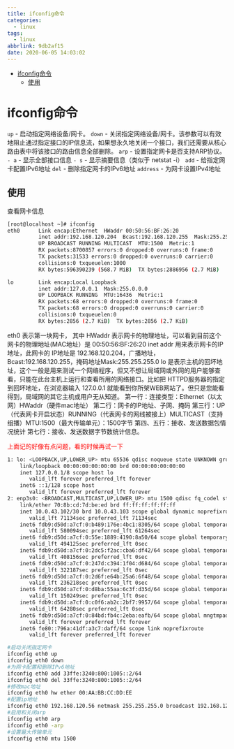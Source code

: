 ```yaml
---
title: ifconfig命令
categories:
  - linux
tags:
  - linux
abbrlink: 9db2af15
date: 2020-06-05 14:03:02
---
```


<!-- @import "[TOC]" {cmd="toc" depthFrom=1 depthTo=6 orderedList=false} -->

<!-- code_chunk_output -->

- [ifconfig命令](#ifconfig命令)
  - [使用](#使用)

<!-- /code_chunk_output -->
<!-- more -->

# ifconfig命令
`up` - 启动指定网络设备/网卡。
`down` - 关闭指定网络设备/网卡。该参数可以有效地阻止通过指定接口的IP信息流，如果想永久地关闭一个接口，我们还需要从核心路由表中将该接口的路由信息全部删除。
`arp` - 设置指定网卡是否支持ARP协议。
`- a` - 显示全部接口信息
`- s` - 显示摘要信息（类似于 netstat -i）
`add` - 给指定网卡配置IPv6地址
`del` - 删除指定网卡的IPv6地址
`address` - 为网卡设置IPv4地址




## 使用
查看网卡信息
```bash
[root@localhost ~]# ifconfig
eth0      Link encap:Ethernet  HWaddr 00:50:56:BF:26:20  
          inet addr:192.168.120.204  Bcast:192.168.120.255  Mask:255.255.255.0
          UP BROADCAST RUNNING MULTICAST  MTU:1500  Metric:1
          RX packets:8700857 errors:0 dropped:0 overruns:0 frame:0
          TX packets:31533 errors:0 dropped:0 overruns:0 carrier:0
          collisions:0 txqueuelen:1000 
          RX bytes:596390239 (568.7 MiB)  TX bytes:2886956 (2.7 MiB)

lo        Link encap:Local Loopback  
          inet addr:127.0.0.1  Mask:255.0.0.0
          UP LOOPBACK RUNNING  MTU:16436  Metric:1
          RX packets:68 errors:0 dropped:0 overruns:0 frame:0
          TX packets:68 errors:0 dropped:0 overruns:0 carrier:0
          collisions:0 txqueuelen:0 
          RX bytes:2856 (2.7 KiB)  TX bytes:2856 (2.7 KiB)
```
eth0 表示第一块网卡， 其中 HWaddr 表示网卡的物理地址，可以看到目前这个网卡的物理地址(MAC地址）是 00:50:56:BF:26:20
inet addr 用来表示网卡的IP地址，此网卡的 IP地址是 192.168.120.204，广播地址， Bcast:192.168.120.255，掩码地址Mask:255.255.255.0 
lo 是表示主机的回坏地址，这个一般是用来测试一个网络程序，但又不想让局域网或外网的用户能够查看，只能在此台主机上运行和查看所用的网络接口。比如把 HTTPD服务器的指定到回坏地址，在浏览器输入 127.0.0.1 就能看到你所架WEB网站了。但只是您能看得到，局域网的其它主机或用户无从知道。
第一行：连接类型：Ethernet（以太网）HWaddr（硬件mac地址）
第二行：网卡的IP地址、子网、掩码
第三行：UP（代表网卡开启状态）RUNNING（代表网卡的网线被接上）MULTICAST（支持组播）MTU:1500（最大传输单元）：1500字节
第四、五行：接收、发送数据包情况统计
第七行：接收、发送数据字节数统计信息。

<font color='red'>上面记的好像有点问题，看的时候再试一下</font>

```bash
1: lo: <LOOPBACK,UP,LOWER_UP> mtu 65536 qdisc noqueue state UNKNOWN group default qlen 1000
    link/loopback 00:00:00:00:00:00 brd 00:00:00:00:00:00
    inet 127.0.0.1/8 scope host lo
       valid_lft forever preferred_lft forever
    inet6 ::1/128 scope host
       valid_lft forever preferred_lft forever
2: enp3s0: <BROADCAST,MULTICAST,UP,LOWER_UP> mtu 1500 qdisc fq_codel state UP group default qlen 1000
    link/ether 70:8b:cd:7d:be:ed brd ff:ff:ff:ff:ff:ff
    inet 10.0.43.102/30 brd 10.0.43.103 scope global dynamic noprefixroute enp3s0
       valid_lft 71134sec preferred_lft 71134sec
    inet6 fdb9:d50d:a7cf:0:b489:176e:4bc1:8305/64 scope global temporary dynamic
       valid_lft 580094sec preferred_lft 61264sec
    inet6 fdb9:d50d:a7cf:0:55e:1889:4190:8a50/64 scope global temporary deprecated dynamic
       valid_lft 494125sec preferred_lft 0sec
    inet6 fdb9:d50d:a7cf:0:2dc5:f2ac:cba6:df42/64 scope global temporary deprecated dynamic
       valid_lft 408156sec preferred_lft 0sec
    inet6 fdb9:d50d:a7cf:0:247d:c394:1f04:d684/64 scope global temporary deprecated dynamic
       valid_lft 322187sec preferred_lft 0sec
    inet6 fdb9:d50d:a7cf:0:2d6f:e64b:25a6:6f48/64 scope global temporary deprecated dynamic
       valid_lft 236218sec preferred_lft 0sec
    inet6 fdb9:d50d:a7cf:0:d8ba:55aa:6c3f:d35d/64 scope global temporary deprecated dynamic
       valid_lft 150249sec preferred_lft 0sec
    inet6 fdb9:d50d:a7cf:0:c0f6:ab2c:2bf7:9957/64 scope global temporary deprecated dynamic
       valid_lft 64280sec preferred_lft 0sec
    inet6 fdb9:d50d:a7cf:0:84bd:fb4c:2eba:eafb/64 scope global mngtmpaddr noprefixroute
       valid_lft forever preferred_lft forever
    inet6 fe80::796a:41df:a3c7:daff/64 scope link noprefixroute
       valid_lft forever preferred_lft forever
```

```bash
#启动关闭指定网卡
ifconfig eth0 up
ifconfig eth0 down
#为网卡配置和删除IPv6地址
ifconfig eth0 add 33ffe:3240:800:1005::2/64
ifconfig eth0 del 33ffe:3240:800:1005::2/64
#修改mac地址
ifconfig eth0 hw ether 00:AA:BB:CC:DD:EE
#配置ip地址
ifconfig eth0 192.168.120.56 netmask 255.255.255.0 broadcast 192.168.120.255
#启用和关闭arp
ifconfig eth0 arp
ifconfig eth0 -arp
#设置最大传输单元
ifconfig eth0 mtu 1500
```
